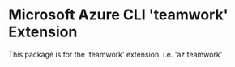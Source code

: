 Microsoft Azure CLI 'teamwork' Extension
==========================================

This package is for the 'teamwork' extension.
i.e. 'az teamwork'

